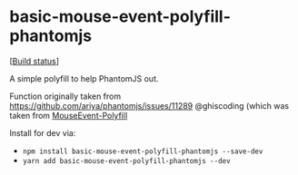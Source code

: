 # basic-mouse-event-polyfill-phantomjs

[[Build status](https://api.travis-ci.org/lechu1985/basic-mouse-event-polyfill-phantomjs.svg?branch=master)]

A simple polyfill to help PhantomJS out.



Function originally taken from https://github.com/ariya/phantomjs/issues/11289
@ghiscoding (which was taken from [MouseEvent-Polyfill](https://developer.mozilla.org/en-US/docs/Web/API/MouseEvent/MouseEvent#Polyfill)

Install for dev via:

- `npm install basic-mouse-event-polyfill-phantomjs --save-dev`
- `yarn add basic-mouse-event-polyfill-phantomjs --dev`

